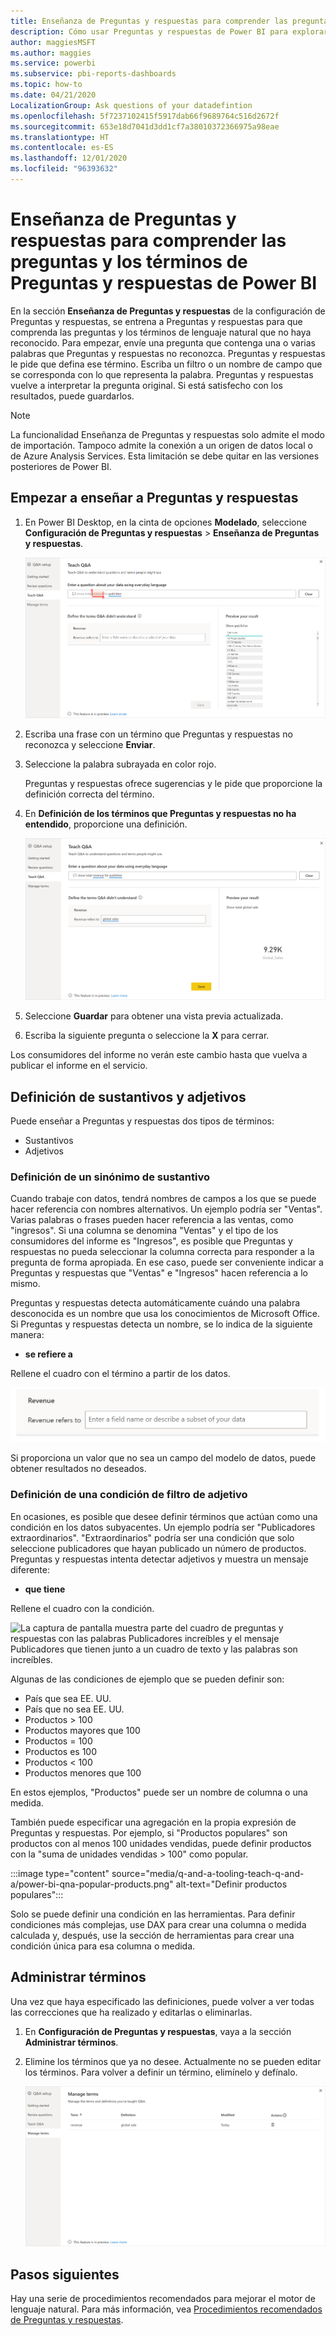 ```yaml
---
title: Enseñanza de Preguntas y respuestas para comprender las preguntas y los términos de Preguntas y respuestas de Power BI
description: Cómo usar Preguntas y respuestas de Power BI para explorar los datos
author: maggiesMSFT
ms.author: maggies
ms.service: powerbi
ms.subservice: pbi-reports-dashboards
ms.topic: how-to
ms.date: 04/21/2020
LocalizationGroup: Ask questions of your datadefintion
ms.openlocfilehash: 5f7237102415f5917dab66f9689764c516d2672f
ms.sourcegitcommit: 653e18d7041d3dd1cf7a38010372366975a98eae
ms.translationtype: HT
ms.contentlocale: es-ES
ms.lasthandoff: 12/01/2020
ms.locfileid: "96393632"
---
```

# <a name="teach-qa-to-understand-questions-and-terms-in-power-bi-qa"></a>Enseñanza de Preguntas y respuestas para comprender las preguntas y los términos de Preguntas y respuestas de Power BI

En la sección **Enseñanza de Preguntas y respuestas** de la configuración de Preguntas y respuestas, se entrena a Preguntas y respuestas para que comprenda las preguntas y los términos de lenguaje natural que no haya reconocido. Para empezar, envíe una pregunta que contenga una o varias palabras que Preguntas y respuestas no reconozca. Preguntas y respuestas le pide que defina ese término. Escriba un filtro o un nombre de campo que se corresponda con lo que representa la palabra. Preguntas y respuestas vuelve a interpretar la pregunta original. Si está satisfecho con los resultados, puede guardarlos.

> [!NOTE]
> La funcionalidad Enseñanza de Preguntas y respuestas solo admite el modo de importación. Tampoco admite la conexión a un origen de datos local o de Azure Analysis Services. Esta limitación se debe quitar en las versiones posteriores de Power BI.

## <a name="start-to-teach-qa"></a>Empezar a enseñar a Preguntas y respuestas

1. En Power BI Desktop, en la cinta de opciones **Modelado**, seleccione **Configuración de Preguntas y respuestas** > **Enseñanza de Preguntas y respuestas**.

    ![Sinónimo en rojo de Enseñanza de Preguntas y respuestas](media/q-and-a-tooling-teach-q-and-a/qna-tooling-teach-synonym-red.png)

2. Escriba una frase con un término que Preguntas y respuestas no reconozca y seleccione **Enviar**.

3. Seleccione la palabra subrayada en color rojo. 

    Preguntas y respuestas ofrece sugerencias y le pide que proporcione la definición correcta del término. 
    
3. En **Definición de los términos que Preguntas y respuestas no ha entendido**, proporcione una definición.

    ![Vista previa de sinónimos de Enseñanza de Preguntas y respuestas](media/q-and-a-tooling-teach-q-and-a/qna-tooling-teach-fixpreview.png)

4. Seleccione **Guardar** para obtener una vista previa actualizada.

5. Escriba la siguiente pregunta o seleccione la **X** para cerrar.

Los consumidores del informe no verán este cambio hasta que vuelva a publicar el informe en el servicio.

## <a name="define-nouns-and-adjectives"></a>Definición de sustantivos y adjetivos

Puede enseñar a Preguntas y respuestas dos tipos de términos:

- Sustantivos
- Adjetivos

### <a name="define-a-noun-synonym"></a>Definición de un sinónimo de sustantivo

Cuando trabaje con datos, tendrá nombres de campos a los que se puede hacer referencia con nombres alternativos. Un ejemplo podría ser "Ventas". Varias palabras o frases pueden hacer referencia a las ventas, como "ingresos". Si una columna se denomina "Ventas" y el tipo de los consumidores del informe es "Ingresos", es posible que Preguntas y respuestas no pueda seleccionar la columna correcta para responder a la pregunta de forma apropiada. En ese caso, puede ser conveniente indicar a Preguntas y respuestas que "Ventas" e "Ingresos" hacen referencia a lo mismo.

Preguntas y respuestas detecta automáticamente cuándo una palabra desconocida es un nombre que usa los conocimientos de Microsoft Office. Si Preguntas y respuestas detecta un nombre, se lo indica de la siguiente manera:

- <your term> **se refiere a** 

Rellene el cuadro con el término a partir de los datos.

![La captura de pantalla muestra parte del cuadro de preguntas y respuestas con la palabra Ingresos y el mensaje Ingresos hace referencia a "junto al cuadro de texto".](media/q-and-a-tooling-teach-q-and-a/qna-tooling-synonym-prompt.png)

Si proporciona un valor que no sea un campo del modelo de datos, puede obtener resultados no deseados.

### <a name="define-an-adjective-filter-condition"></a>Definición de una condición de filtro de adjetivo

En ocasiones, es posible que desee definir términos que actúan como una condición en los datos subyacentes. Un ejemplo podría ser "Publicadores extraordinarios". "Extraordinarios" podría ser una condición que solo seleccione publicadores que hayan publicado un número de productos. Preguntas y respuestas intenta detectar adjetivos y muestra un mensaje diferente:

- <field name> **que tiene**  

Rellene el cuadro con la condición.

![La captura de pantalla muestra parte del cuadro de preguntas y respuestas con las palabras Publicadores increíbles y el mensaje Publicadores que tienen junto a un cuadro de texto y las palabras son increíbles.](media/q-and-a-tooling-teach-q-and-a/qna-tooling-adjectives.png)

Algunas de las condiciones de ejemplo que se pueden definir son:

- País que sea EE. UU.
- País que no sea EE. UU.
- Productos > 100
- Productos mayores que 100
- Productos = 100
- Productos es 100
- Productos < 100
- Productos menores que 100

En estos ejemplos, "Productos" puede ser un nombre de columna o una medida. 

También puede especificar una agregación en la propia expresión de Preguntas y respuestas. Por ejemplo, si "Productos populares" son productos con al menos 100 unidades vendidas, puede definir productos con la "suma de unidades vendidas > 100" como popular.  

:::image type="content" source="media/q-and-a-tooling-teach-q-and-a/power-bi-qna-popular-products.png" alt-text="Definir productos populares":::

Solo se puede definir una condición en las herramientas. Para definir condiciones más complejas, use DAX para crear una columna o medida calculada y, después, use la sección de herramientas para crear una condición única para esa columna o medida.

## <a name="manage-terms"></a>Administrar términos

Una vez que haya especificado las definiciones, puede volver a ver todas las correcciones que ha realizado y editarlas o eliminarlas. 

1. En **Configuración de Preguntas y respuestas**, vaya a la sección **Administrar términos**.

2. Elimine los términos que ya no desee. Actualmente no se pueden editar los términos. Para volver a definir un término, elimínelo y defínalo.

    ![Administrar términos de Preguntas y respuestas](media/q-and-a-tooling-teach-q-and-a/qna-manage-terms.png)

## <a name="next-steps"></a>Pasos siguientes

Hay una serie de procedimientos recomendados para mejorar el motor de lenguaje natural. Para más información, vea [Procedimientos recomendados de Preguntas y respuestas](q-and-a-best-practices.md).

